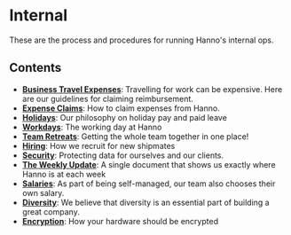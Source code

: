 # Internal

These are the process and procedures for running Hanno's internal ops.

## Contents

- **[Business Travel Expenses](/playbooks/ops/internal/travel-expenses.md)**: Travelling for work can be expensive. Here are our guidelines for claiming reimbursement.
- **[Expense Claims](/playbooks/ops/internal/expense-claims.md)**: How to claim expenses from Hanno.
- **[Holidays](/playbooks/ops/internal/holiday.md)**: Our philosophy on holiday pay and paid leave
- **[Workdays](/playbooks/ops/internal/workdays.md)**: The working day at Hanno
- **[Team Retreats](/playbooks/ops/internal/team-retreats.md)**: Getting the whole team together in one place!
- **[Hiring](/playbooks/ops/internal/hiring.md)**: How we recruit for new shipmates
- **[Security](/playbooks/ops/internal/security.md)**: Protecting data for ourselves and our clients.
- **[The Weekly Update](/playbooks/ops/internal/weekly-update.md)**: A single document that shows us exactly where Hanno is at each week
- **[Salaries](/playbooks/ops/internal/salaries.md)**: As part of being self-managed, our team also chooses their own salary.
- **[Diversity](/playbooks/ops/internal/diversity.md)**: We believe that diversity is an essential part of building a great company.
- **[Encryption](/playbooks/ops/internal/encryption.md)**: How your hardware should be encrypted

